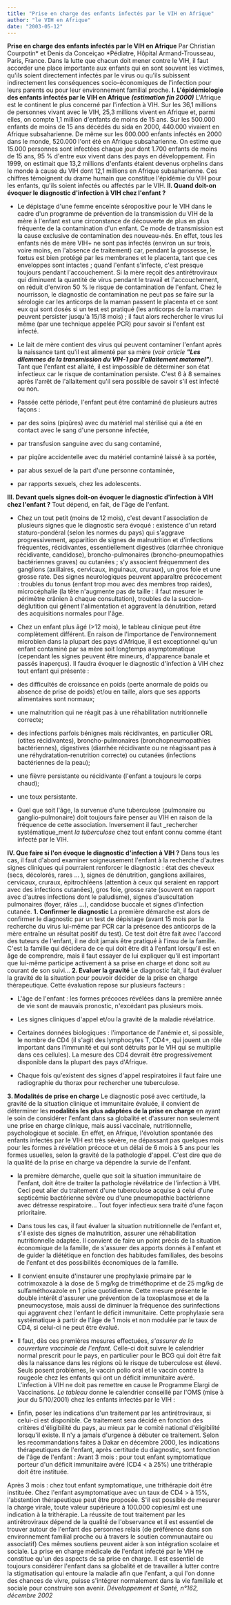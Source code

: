```yaml
---
title: "Prise en charge des enfants infectés par le VIH en Afrique"
author: "le VIH en Afrique"
date: "2003-05-12"
---
```


**Prise en charge des enfants infectés par le VIH en Afrique** Par Christian Courpotin* et Denis da Conceiçao *Pédiatre, Hôpital Armand-Trousseau, Paris, France. Dans la lutte que chacun doit mener contre le VIH, il faut accorder une place importante aux enfants qui en sont souvent les victimes, qu'ils soient directement infectés par le virus ou qu'ils subissent indirectement les conséquences socio-économiques de l'infection pour leurs parents ou pour leur environnement familial proche. **I. L'épidémiologie des enfants infectés par le VIH en Afrique** **_(estimation fin 2000)_** L'Afrique est le continent le plus concerné par l'infection à VIH. Sur les 36,1 millions de personnes vivant avec le VIH, 25,3 millions vivent en Afrique et, parmi elles, on compte 1,1 million d'enfants de moins de 15 ans. Sur les 500.000 enfants de moins de 15 ans décédés du sida en 2000, 440.000 vivaient en Afrique subsaharienne. De même sur les 600.000 enfants infectés en 2000 dans le monde, 520.000 l'ont été en Afrique subsaharienne. On estime que 15.000 personnes sont infectées chaque jour dont 1.700 enfants de moins de 15 ans, 95 % d'entre eux vivent dans des pays en développement. Fin 1999, on estimait que 13,2 millions d'enfants étaient devenus orphelins dans le monde à cause du VIH dont 12,1 millions en Afrique subsaharienne. Ces chiffres témoignent du drame humain que constitue l'épidémie du VIH pour les enfants, qu'ils soient infectés ou affectés par le VIH. **Il. Quand doit-on évoquer le diagnostic d'infection à VIH chez l'enfant ?**

*   Le dépistage d'une femme enceinte séropositive pour le VIH dans le cadre d'un programme de prévention de la transmission du VIH de la mère à l'enfant est une circonstance de découverte de plus en plus fréquente de la contamination d'un enfant. Ce mode de transmission est la cause exclusive de contamination des nouveau-nés. En effet, tous les enfants nés de mère VIH+ ne sont pas infectés (environ un sur trois, voire moins, en l'absence de traitement) car, pendant la grossesse, le fœtus est bien protégé par les membranes et le placenta, tant que ces enveloppes sont intactes ; quand l'enfant s'infecte, c'est presque toujours pendant l'accouchement. Si la mère reçoit des antirétroviraux qui diminuent la quantité de virus pendant le travail et l'accouchement, on réduit d'environ 50 % le risque de contamination de l'enfant. Chez le nourrisson, le diagnostic de contamination ne peut pas se faire sur la sérologie car les anticorps de la maman passent le placenta et ce sont eux qui sont dosés si un test est pratiqué (les anticorps de la maman peuvent persister jusqu'à 15/18 mois) ; il faut alors rechercher le virus lui même (par une technique appelée PCR) pour savoir si l'enfant est infecté.

*   Le lait de mère contient des virus qui peuvent contaminer l'enfant après la naissance tant qu'il est alimenté par sa mère (_voir_ _article **"Les dilemmes de la transmission du VIH-1 par l'allaitement maternel"**)._ Tant que l'enfant est allaité, il est impossible de déterminer son état infectieux car le risque de contamination persiste. C'est 6 à 8 semaines après l'arrêt de l'allaitement qu'il sera possible de savoir s'il est infecté ou non.

*   Passée cette période, l'enfant peut être contaminé de plusieurs autres façons :

*   par des soins (piqûres) avec du matériel mal stérilisé qui a été en contact avec le sang d'une personne infectée,
*   par transfusion sanguine avec du sang contaminé,
*   par piqûre accidentelle avec du matériel contaminé laissé à sa portée,
*   par abus sexuel de la part d'une personne contaminée,
*   par rapports sexuels, chez les adolescents.

**III. Devant quels signes doit-on évoquer le diagnostic d'infection à VIH chez l'enfant ?** Tout dépend, en fait, de l'âge de l'enfant.

*   Chez un tout petit (moins de 12 mois), c'est devant l'association de plusieurs signes que le diagnostic sera évoqué : existence d'un retard staturo-pondéral (selon les normes du pays) qui s'aggrave progressivement, apparition de signes de malnutrition et d'infections fréquentes, récidivantes, essentiellement digestives (diarrhée chronique récidivante, candidose), broncho-pulmonaires (broncho-pneumopathies bactériennes graves) ou cutanées ; s'y associent fréquemment des ganglions (axillaires, cervicaux, inguinaux, cruraux), un gros foie et une grosse rate. Des signes neurologiques peuvent apparaître précocement : troubles du tonus (enfant trop mou avec des membres trop raides), microcéphalie (la tête n'augmente pas de taille : il faut mesurer le périmètre crânien à chaque consultation), troubles de la succion-déglutition qui gênent l'alimentation et aggravent la dénutrition, retard des acquisitions normales pour l'âge.
*   Chez un enfant plus âgé (>12 mois), le tableau clinique peut être complètement différent. En raison de l'importance de l'environnement microbien dans la plupart des pays d'Afrique, il est exceptionnel qu'un enfant contaminé par sa mère soit longtemps asymptomatique (cependant les signes peuvent être mineurs, d'apparence banale et passés inaperçus). Il faudra évoquer le diagnostic d'infection à VIH chez tout enfant qui présente :

*   des difficultés de croissance en poids (perte anormale de poids ou absence de prise de poids) et/ou en taille, alors que ses apports alimentaires sont normaux;
*   une malnutrition qui ne réagit pas à une réhabilitation nutritionnelle correcte;
*   des infections parfois bénignes mais récidivantes, en particulier ORL (otites récidivantes), broncho-pulmonaires (bronchopneumopathies bactériennes), digestives (diarrhée récidivante ou ne réagissant pas à une réhydratation-renutrition correcte) ou cutanées (infections bactériennes de la peau);
*   une fièvre persistante ou récidivante (l'enfant a toujours le corps chaud);
*   une toux persistante.

*   Quel que soit l'âge, la survenue d'une tuberculose (pulmonaire ou ganglio-pulmonaire) doit toujours faire penser au VIH en raison de la fréquence de cette association. Inversement il faut _rechercher systématique_ment _la tuberculose_ chez tout enfant connu comme étant infecté par le VIH.

**IV. Que faire si l'on évoque le diagnostic d'infection à VIH ?** Dans tous les cas, il faut d'abord examiner soigneusement l'enfant à la recherche d'autres signes cliniques qui pourraient renforcer le diagnostic : état des cheveux (secs, décolorés, rares ... ), signes de dénutrition, ganglions axillaires, cervicaux, cruraux, épitrochléens (attention à ceux qui seraient en rapport avec des infections cutanées), gros foie, grosse rate (souvent en rapport avec d'autres infections dont le paludisme), signes d'auscultation pulmonaires (foyer, râles ...), candidose buccale et signes d'infection cutanée. **1. Confirmer le diagnostic** La première démarche est alors de confirmer le diagnostic par un test de dépistage (avant 15 mois par la recherche du virus lui-même par PCR car la présence des anticorps de la mère entraîne un résultat positif du test). Ce test doit être fait avec l'accord des tuteurs de l'enfant, il ne doit jamais être pratiqué à l'insu de la famille. C'est la famille qui décidera de ce qui doit être dit à l'enfant lorsqu'il est en âge de comprendre, mais il faut essayer de lui expliquer qu'il est important que lui-même participe activement à sa prise en charge et donc soit au courant de son suivi... **2. Evaluer la gravité** Le diagnostic fait, il faut évaluer la gravité de la situation pour pouvoir décider de la prise en charge thérapeutique. Cette évaluation repose sur plusieurs facteurs :

*   L'âge de l'enfant : les formes précoces révélées dans la première année de vie sont de mauvais pronostic, n'excédant pas plusieurs mois.

*   Les signes cliniques d'appel et/ou la gravité de la maladie révélatrice.

*   Certaines données biologiques : l'importance de l'anémie et, si possible, le nombre de CD4 (il s'agit des lymphocytes T, CD4+, qui jouent un rôle important dans l'immunité et qui sont détruits par le VIH qui se multiplie dans ces cellules). La mesure des CD4 devrait être progressivement disponible dans la plupart des pays d'Afrique.

*   Chaque fois qu'existent des signes d'appel respiratoires il faut faire une radiographie du thorax pour rechercher une tuberculose.

**3. Modalités de prise en charge** Le diagnostic posé avec certitude, la gravité de la situation clinique et immunitaire évaluée, il convient de déterminer les **modalités les** **plus adaptées de la prise en charge** en ayant le soin de considérer l'enfant dans sa globalité et d'assurer non seulement une prise en charge clinique, mais aussi vaccinale, nutritionnelle, psychologique et sociale. En effet, en Afrique, l'évolution spontanée des enfants infectés par le VIH est très sévère, ne dépassant pas quelques mois pour les formes à révélation précoce et un délai de 6 mois à 5 ans pour les formes usuelles, selon la gravité de la pathologie d'appel. C'est dire que de la qualité de la prise en charge va dépendre la survie de l'enfant.

*   la première démarche, quelle que soit la situation immunitaire de l'enfant, doit être de traiter la pathologie révélatrice de l'infection à VIH. Ceci peut aller du traitement d'une tuberculose acquise à celui d'une septicémie bactérienne sévère ou d'une pneumopathie bactérienne avec détresse respiratoire... Tout foyer infectieux sera traité d'une façon prioritaire.

*   Dans tous les cas, il faut évaluer la situation nutritionnelle de l'enfant et, s'il existe des signes de malnutrition, assurer une réhabilitation nutritionnelle adaptée. Il convient de faire un point précis de la situation économique de la famille, de s'assurer des apports donnés à l'enfant et de guider la diététique en fonction des habitudes familiales, des besoins de l'enfant et des possibilités économiques de la famille.

*   Il convient ensuite d'instaurer une prophylaxie primaire par le cotrimoxazole à la dose de 5 mg/kg de triméthoprime et de 25 mg/kg de sulfaméthoxazole en 1 prise quotidienne. Cette mesure présente le double intérêt d'assurer une prévention de la toxoplasmose et de la pneumocystose, mais aussi de diminuer la fréquence des surinfections qui aggravent chez l'enfant le déficit immunitaire. Cette prophylaxie sera systématique à partir de l'âge de 1 mois et non modulée par le taux de CD4, si celui-ci ne peut être évalué.

*   Il faut, dès ces premières mesures effectuées, _s'assurer de la couverture_ _vaccinale_ _de l'enfant._ Celle-ci doit suivre le calendrier normal prescrit pour le pays, en particulier pour le BCG qui doit être fait dès la naissance dans les régions où le risque de tuberculose est élevé. Seuls posent problèmes, le vaccin polio oral et le vaccin contre la rougeole chez les enfants qui ont un déficit immunitaire avéré. L'infection à VIH ne doit pas remettre en cause le Programme Elargi de Vaccinations. _Le tableau_ donne le calendrier conseillé par l'OMS (mise à jour du 5/10/2001) chez les enfants infectés par le VIH :

*   Enfin, poser les indications d'un traitement par les antirétroviraux, si celui-ci est disponible. Ce traitement sera décidé en fonction des critères d'éligibilité du pays, au mieux par le comité national d'éligibilité lorsqu'il existe. Il n'y a jamais d'urgence à débuter ce traitement. Selon les recommandations faites à Dakar en décembre 2000, les indications thérapeutiques de l'enfant, après certitude du diagnostic, sont fonction de l'âge de l'enfant : Avant 3 mois : pour tout enfant symptomatique porteur d'un déficit immunitaire avéré (CD4 < à 25%) une trithérapie doit être instituée.

Après 3 mois : chez tout enfant symptomatique, une trithérapie doit être instituée. Chez l'enfant asymptomatique avec un taux de CD4 > à 15%, l'abstention thérapeutique peut être proposée. S'il est possible de mesurer la charge virale, toute valeur supérieure à 100.000 copies/ml est une indication à la trithérapie. La réussite de tout traitement par les antirétroviraux dépend de la qualité de l'observance et il est essentiel de trouver autour de l'enfant des personnes relais (de préférence dans son environnement familial proche ou à travers le soutien communautaire ou associatif) Ces mêmes soutiens peuvent aider à son intégration scolaire et sociale. La prise en charge médicale de l'enfant infecté par le VIH ne constitue qu'un des aspects de sa prise en charge. Il est essentiel de toujours considérer l'enfant dans sa globalité et de travailler à lutter contre la stigmatisation qui entoure la maladie afin que l'enfant, a qui l'on donne des chances de vivre, puisse s'intégrer normalement dans la vie familiale et sociale pour construire son avenir. _Développement et Santé, n°162, décembre 2002_